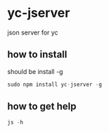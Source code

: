 # yc-jserver
json server for yc

## how to install

should be install -g

```javascript
sudo npm install yc-jserver -g
```

## how to get help

```javascript
js -h
```
